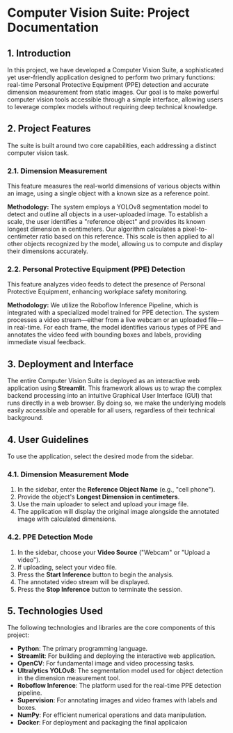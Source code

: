 # Computer Vision Suite: Project Documentation

## 1. Introduction

In this project, we have developed a Computer Vision Suite, a sophisticated yet user-friendly application designed to perform two primary functions: real-time Personal Protective Equipment (PPE) detection and accurate dimension measurement from static images. Our goal is to make powerful computer vision tools accessible through a simple interface, allowing users to leverage complex models without requiring deep technical knowledge.

## 2. Project Features

The suite is built around two core capabilities, each addressing a distinct computer vision task.

### 2.1. Dimension Measurement
This feature measures the real-world dimensions of various objects within an image, using a single object with a known size as a reference point.

**Methodology:**
The system employs a YOLOv8 segmentation model to detect and outline all objects in a user-uploaded image. To establish a scale, the user identifies a "reference object" and provides its known longest dimension in centimeters. Our algorithm calculates a pixel-to-centimeter ratio based on this reference. This scale is then applied to all other objects recognized by the model, allowing us to compute and display their dimensions accurately.

### 2.2. Personal Protective Equipment (PPE) Detection
This feature analyzes video feeds to detect the presence of Personal Protective Equipment, enhancing workplace safety monitoring.

**Methodology:**
We utilize the Roboflow Inference Pipeline, which is integrated with a specialized model trained for PPE detection. The system processes a video stream—either from a live webcam or an uploaded file—in real-time. For each frame, the model identifies various types of PPE and annotates the video feed with bounding boxes and labels, providing immediate visual feedback.

## 3. Deployment and Interface

The entire Computer Vision Suite is deployed as an interactive web application using **Streamlit**. This framework allows us to wrap the complex backend processing into an intuitive Graphical User Interface (GUI) that runs directly in a web browser. By doing so, we make the underlying models easily accessible and operable for all users, regardless of their technical background.

## 4. User Guidelines

To use the application, select the desired mode from the sidebar.

### 4.1. Dimension Measurement Mode
1.  In the sidebar, enter the **Reference Object Name** (e.g., "cell phone").
2.  Provide the object's **Longest Dimension in centimeters**.
3.  Use the main uploader to select and upload your image file.
4.  The application will display the original image alongside the annotated image with calculated dimensions.

### 4.2. PPE Detection Mode
1.  In the sidebar, choose your **Video Source** ("Webcam" or "Upload a video").
2.  If uploading, select your video file.
3.  Press the **Start Inference** button to begin the analysis.
4.  The annotated video stream will be displayed.
5.  Press the **Stop Inference** button to terminate the session.

## 5. Technologies Used

The following technologies and libraries are the core components of this project:
- **Python**: The primary programming language.
- **Streamlit**: For building and deploying the interactive web application.
- **OpenCV**: For fundamental image and video processing tasks.
- **Ultralytics YOLOv8**: The segmentation model used for object detection in the dimension measurement tool.
- **Roboflow Inference**: The platform used for the real-time PPE detection pipeline.
- **Supervision**: For annotating images and video frames with labels and boxes.
- **NumPy**: For efficient numerical operations and data manipulation. 
- **Docker**: For deployment and packaging the final applicaion